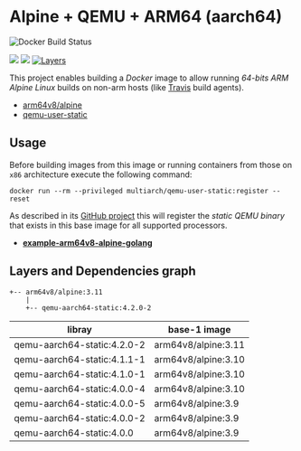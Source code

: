 # Alpine + QEMU + ARM64 (aarch64)

![Docker Build Status](https://img.shields.io/docker/build/anacha/arm64v8-alpine-qemu.svg)

[![](https://images.microbadger.com/badges/version/anacha/arm64v8-alpine-qemu.svg)](https://microbadger.com/images/anacha/arm64v8-alpine-qemu "Get your own version badge on microbadger.com")
[![](https://images.microbadger.com/badges/version/anacha/arm64v8-alpine-qemu:4.svg)](https://microbadger.com/images/anacha/arm64v8-alpine-qemu:4 "Get your own version badge on microbadger.com")
[![Layers](https://images.microbadger.com/badges/image/anacha/arm64v8-alpine-qemu.svg)](https://microbadger.com/images/anacha/arm64v8-alpine-qemu "Get your own image badge on microbadger.com")

This project enables building a *Docker* image to allow running *64-bits ARM*
*Alpine Linux* builds on non-arm hosts (like [Travis](https://travis-ci.org) build agents).

- [arm64v8/alpine](https://hub.docker.com/r/arm64v8/alpine)
- [qemu-user-static](https://github.com/multiarch/qemu-user-static/releases)

## Usage

Before building images from this image or running containers from those on `x86`
architecture execute the following command:

`docker run --rm --privileged multiarch/qemu-user-static:register --reset`

As described in its [GitHub project](https://github.com/multiarch/qemu-user-static)
this will register the *static QEMU binary* that exists in this base image
for all supported processors.

- [**example-arm64v8-alpine-golang**](https://gitlab.com/dev-to/example-arm64v8-alpine-golang)

## Layers and Dependencies graph

```text
+-- arm64v8/alpine:3.11
    |
    +-- qemu-aarch64-static:4.2.0-2
```

| libray                      | base-1 image          |
| --------------------------- | --------------------- |
| qemu-aarch64-static:4.2.0-2 | arm64v8/alpine:3.11   |
| qemu-aarch64-static:4.1.1-1 | arm64v8/alpine:3.10   |
| qemu-aarch64-static:4.1.0-1 | arm64v8/alpine:3.10   |
| qemu-aarch64-static:4.0.0-4 | arm64v8/alpine:3.10   |
| qemu-aarch64-static:4.0.0-5 | arm64v8/alpine:3.9    |
| qemu-aarch64-static:4.0.0-2 | arm64v8/alpine:3.9    |
| qemu-aarch64-static:4.0.0   | arm64v8/alpine:3.9    |
